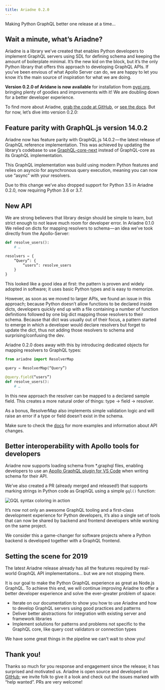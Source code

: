 ```yaml
---
title: Ariadne 0.2.0
---
```


Making Python GraphQL better one release at a time…


<!--truncate-->


## Wait a minute, what’s Ariadne?

Ariadne is a library we’ve created that enables Python developers to implement GraphQL servers using SDL for defining schema and keeping the amount of boilerplate minimal. It’s the new kid on the block, but it’s the only Python library that offers this approach to developing GraphQL APIs. If you’ve been envious of what Apollo Server can do, we are happy to let you know it’s the main source of inspiration for what we are doing.

**Version 0.2.0 of Aridane is now available** for installation from [pypi.org](https://pypi.org/project/ariadne/), bringing plenty of goodies and improvements with it! We are doubling down for a better developer experience.

To find more about Ariadne, [grab the code at GitHub](https://github.com/mirumee/ariadne), or [see the docs](https://ariadne.readthedocs.io/). But for now, let’s dive into version 0.2.0:


## Feature parity with GraphQL.js version 14.0.2

Ariadne now has feature parity with GraphQL.js 14.0.2 — the latest release of GraphQL reference implementation. This was achieved by updating the library’s codebase to use [GraphQL-core-next](https://github.com/graphql-python/graphql-core-next) instead of GraphQL-core as its GraphQL implementation.

This GraphQL implementation was build using modern Python features and relies on asyncio for asynchronous query execution, meaning you can now use “async” with your resolvers.

Due to this change we’ve also dropped support for Python 3.5 in Ariadne 0.2.0, now requiring Python 3.6 or 3.7.


## New API

We are strong believers that library design should be simple to learn, but strict enough to not leave much room for developer error. In Ariadne 0.1.0 We relied on dicts for mapping resolvers to schema — an idea we’ve took directly from the Apollo-Server:

```python
def resolve_users():
    # …

resolvers = {
    “Query”: {
        “users”: resolve_users
    }
}
```

This looked like a good idea at first: the pattern is proven and widely adopted in software; it uses basic Python types and is easy to memorize.

However, as soon as we moved to larger APIs, we found an issue in this approach; because Python doesn’t allow functions to be declared inside dicts, developers quickly end up with a file containing a number of function definitions followed by one big dict mapping those resolvers to their schema. Because that dict was usually out of their focus, a pattern started to emerge in which a developer would declare resolvers but forget to update the dict, thus not adding those resolvers to schema and surprising/confusing the dev.

Ariadne 0.2.0 does away with this by introducing dedicated objects for mapping resolvers to GraphQL types:

```python
from ariadne import ResolverMap

query = ResolverMap(“Query”)

@query.field(“users”)
def resolve_users():
    # …
```

In this new approach the resolver can be mapped to a declared sample field. This creates a more natural order of things: type -> field -> resolver.

As a bonus, ResolverMap also implements simple validation logic and will raise an error if a type or field doesn’t exist in the schema.

Make sure to check the [docs](https://ariadnegraphql.org/docs/resolvers) for more examples and information about API changes.


## Better interoperability with Apollo tools for developers

Ariadne now supports loading schema from *.graphql files, enabling developers to use an [Apollo GraphQL plugin for VS Code](https://marketplace.visualstudio.com/items?itemName=apollographql.vscode-apollo) when writing schema for their API.

We’ve also created a PR (already merged and released!) that supports marking strings in Python code as GraphQL using a simple `gql()` function:

![GQL syntax coloring in action](assets/gql-colors-gif.gif)

It’s now not only an awesome GraphQL tooling and a first-class development experience for Python developers, it’s also a single set of tools that can now be shared by backend and frontend developers while working on the same project.

We consider this a game-changer for software projects where a Python backend is developed together with a GraphQL frontend.


## Setting the scene for 2019

The latest Ariadne release already has all the features required by real-world GraphQL API implementations… but we are not stopping there.

It is our goal to make the Python GraphQL experience as great as Node.js GraphQL. To achieve this end, we will continue improving Ariadne to offer a better developer experience and solve the ever-greater problem of space:

- Iterate on our documentation to show you how to use Ariadne and how to develop GraphQL servers using good practices and patterns
- Deliver better abstractions for integration with existing server and framework libraries
- Implement solutions for patterns and problems not specific to the GraphQL core, like query cost validators or connection types

We have some great things in the pipeline we can’t wait to show you!


## Thank you!

Thanks so much for you response and engagement since the release; it has surprised and motivated us. Ariadne is open source and developed on [GitHub](https://github.com/mirumee/ariadne/issues?q=is%3Aissue+is%3Aopen+label%3A%22help+wanted%22); we invite folk to give it a look and check out the issues marked with “help wanted”. PRs are very welcome!